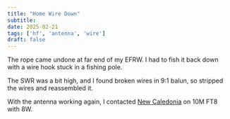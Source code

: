 ```yaml
---
title: "Home Wire Down"
subtitle:
date: 2025-02-21
tags: ['hf', 'antenna', 'wire']
draft: false
---
```


The rope came undone at far end
of my EFRW.
I had to fish it back down
with a wire hook stuck
in a fishing pole.

The SWR was a bit high,
and I found broken wires
in 9:1 balun,
so stripped the wires
and reassembled it.

With the antenna working again,
I contacted [New Caledonia](https://en.wikipedia.org/wiki/New_Caledonia)
on 10M FT8 with 8W.

<!--more-->
